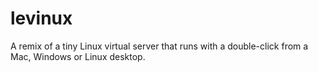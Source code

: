 levinux
=======

A remix of a tiny Linux virtual server that runs with a double-click from a Mac, Windows or Linux desktop.